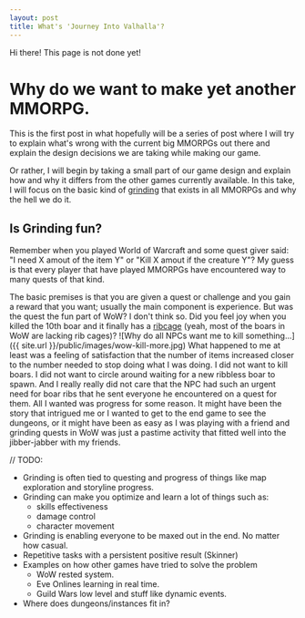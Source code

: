 ```yaml
---
layout: post
title: What's 'Journey Into Valhalla'?
---
```

<p class="message">
  Hi there! This page is not done yet!
</p>

# Why do we want to make yet another MMORPG.

This is the first post in what hopefully will be a series of post where I will try to explain what's wrong with the current big MMORPGs out there and explain the design decisions we are taking while making our game. 

Or rather, I will begin by taking a small part of our game design and explain how and why it differs from the other games currently available. In this take, I will focus on the basic kind of [grinding](https://en.wikipedia.org/wiki/Grinding_%28video_gaming%29) that exists in all MMORPGs and why the hell we do it.

## Is Grinding fun?

Remember when you played World of Warcraft and some quest giver said: "I need X amout of the item Y" or "Kill X amout if the creature Y"? My guess is that every player that have played MMORPGs have encountered way to many quests of that kind. 

The basic premises is that you are given a quest or challenge and you gain a reward that you want; usually the main component is experience. But was the quest the fun part of WoW? I don't think so. Did you feel joy when you killed the 10th boar and it finally has a [ribcage](http://www.wowhead.com/item=2677/boar-ribs#dropped-by) (yeah, most of the boars in WoW are lacking rib cages)? 
![Why do all NPCs want me to kill something...]({{ site.url }}/public/images/wow-kill-more.jpg)
What happened to me at least was a feeling of satisfaction that the number of items increased closer to the number needed to stop doing what I was doing. I did not want to kill boars. I did not want to circle around waiting for a new ribbless boar to spawn. And I really really did not care that the NPC had such an urgent need for boar ribs that he sent everyone he encountered on a quest for them. All I wanted was progress for some reason. It might have been the story that intrigued me or I wanted to get to the end game to see the dungeons, or it might have been as easy as I was playing with a friend and grinding quests in WoW was just a pastime activity that fitted well into the jibber-jabber with my friends.


// TODO:

* Grinding is often tied to questing and progress of things like map exploration and storyline progress.
* Grinding can make you optimize and learn a lot of things such as:
    - skills effectiveness
    - damage control
    - character movement
* Grinding is enabling everyone to be maxed out in the end. No matter how casual.
* Repetitive tasks with a persistent positive result (Skinner)
* Examples on how other games have tried to solve the problem
    - WoW rested system.
    - Eve Onlines learning in real time.
    - Guild Wars low level and stuff like dynamic events.
* Where does dungeons/instances fit in?


